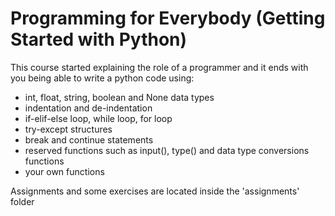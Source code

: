 # Programming for Everybody (Getting Started with Python)

This course started explaining the role of a programmer and it ends with you being able to write a python code using: 
-   int, float, string, boolean and None data types
-   indentation and de-indentation
-   if-elif-else loop, while loop, for loop
-   try-except structures
-   break and continue statements
-   reserved functions such as input(), type() and data type conversions functions
-   your own functions

Assignments and some exercises are located inside the 'assignments' folder